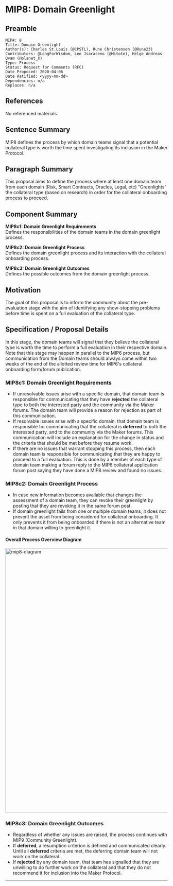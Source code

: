 # MIP8: Domain Greenlight

## Preamble
```
MIP#: 8
Title: Domain Greenlight
Author(s): Charles St.Louis (@CPSTL), Rune Christensen (@Rune23)
Contributors: @LongForWisdom, Leo Jsaraceno (@Mitote), Helge Andreas Qvam (@planet_X)
Type: Process
Status: Request for Comments (RFC)
Date Proposed: 2020-04-06
Date Ratified: <yyyy-mm-dd>
Dependencies: n/a
Replaces: n/a
```
## References
No referenced materials.

## Sentence Summary

MIP8 defines the process by which domain teams signal that a potential collateral type is worth the time spent investigating its inclusion in the Maker Protocol.

## Paragraph Summary

This proposal aims to define the process where at least one domain team from each domain (Risk, Smart Contracts, Oracles, Legal, etc) "Greenlights" the collateral type (based on research) in order for the collateral onboarding process to proceed.

## Component Summary

**MIP8c1: Domain Greenlight Requirements**  
Defines the responsibilities of the domain teams in the domain greenlight process.

**MIP8c2: Domain Greenlight Process**  
Defines the domain greenlight process and its interaction with the collateral onboarding process.

**MIP8c3: Domain Greenlight Outcomes**  
Defines the possible outcomes from the domain greenlight process.


## Motivation

The goal of this proposal is to inform the community about the pre-evaluation stage with the aim of identifying any show-stopping problems before time is spent on a full evaluation of the collateral type.

## Specification / Proposal Details

In this stage, the domain teams will signal that they believe the collateral type is worth the time to perform a full evaluation in their respective domain. Note that this stage may happen in parallel to the MIP6 process, but communication from the Domain teams should always come within two weeks of the end of the allotted review time for MIP6's collateral onboarding form/forum publication. 

### MIP8c1: Domain Greenlight Requirements

-   If unresolvable issues arise with a specific domain, that domain team is responsible for communicating that they have **rejected** the collateral type to both the interested party and the community via the Maker forums. The domain team will provide a reason for rejection as part of this communication.
-   If resolvable issues arise with a specific domain, that domain team is responsible for communicating that the collateral is **deferred** to both the interested party, and to the community via the Maker forums. This communication will include an explanation for the change in status and the criteria that should be met before they resume work.
-   If there are no issues that warrant stopping this process, then each domain team is responsible for communicating that they are happy to proceed to a full evaluation. This is done by a member of each type of domain team making a forum reply to the MIP6 collateral application forum post saying they have done a MIP8 review and found no issues.

### MIP8c2: Domain Greenlight Process

-   In case new information becomes available that changes the assessment of a domain team, they can revoke their greenlight by posting that they are revoking it in the same forum post.
-   If domain greenlight fails from one or multiple domain teams, it does not prevent the asset from being considered for collateral onboarding. It only prevents it from being onboarded if there is not an alternative team in that domain willing to greenlight it.

#### Overall Process Overview Diagram

<img width="822" alt="mip8-diagram" src="https://user-images.githubusercontent.com/32653033/79890509-9637e000-83cd-11ea-8078-7fcaac410a51.png">


    
### MIP8c3: Domain Greenlight Outcomes

-   Regardless of whether any issues are raised, the process continues with MIP9 (Community Greenlight).
-   If **deferred**, a resumption criterion is defined and communicated clearly. Until all **deferred** criteria are met, the deferring domain team will not work on the collateral. 
-   If **rejected** by any domain team, that team has signalled that they are unwilling to do further work on the collateral and that they do not recommend it for inclusion into the Maker Protocol.
    
---
